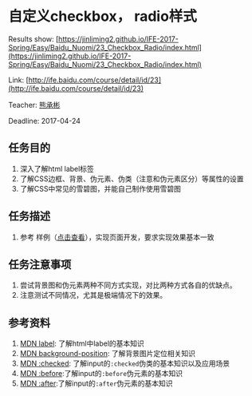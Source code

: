 # 自定义checkbox， radio样式
Results show: [https://jinliming2.github.io/IFE-2017-Spring/Easy/Baidu_Nuomi/23_Checkbox_Radio/index.html](https://jinliming2.github.io/IFE-2017-Spring/Easy/Baidu_Nuomi/23_Checkbox_Radio/index.html)

Link: [http://ife.baidu.com/course/detail/id/23](http://ife.baidu.com/course/detail/id/23)

Teacher: [熊承彬](http://ife.baidu.com/mentor/detail/id/25)

Deadline: 2017-04-24

## 任务目的
1. 深入了解html label标签
2. 了解CSS边框、背景、伪元素、伪类（注意和伪元素区分）等属性的设置
3. 了解CSS中常见的雪碧图，并能自己制作使用雪碧图

## 任务描述
1. 参考 样例（[点击查看](http://p1.bqimg.com/567571/99322cf8c3283e42.png)），实现页面开发，要求实现效果基本一致

## 任务注意事项
1. 尝试背景图和伪元素两种不同方式实现，对比两种方式各自的优缺点。
2. 注意测试不同情况，尤其是极端情况下的效果。

## 参考资料
1. [MDN label](https://developer.mozilla.org/en-US/docs/Web/HTML/Element/label): 了解html中label的基本知识
2. [MDN background-position](https://developer.mozilla.org/en-US/docs/Web/CSS/background-position): 了解背景图片定位相关知识
3. [MDN :checked](https://developer.mozilla.org/en-US/docs/Web/CSS/:checked): 了解input的`:checked`伪类的基本知识以及应用场景
4. [MDN :before](https://developer.mozilla.org/en-US/docs/Web/CSS/::before):了解input的`:before`伪元素的基本知识
5. [MDN :after](https://developer.mozilla.org/en-US/docs/Web/CSS/::after):了解input的`:after`伪元素的基本知识
